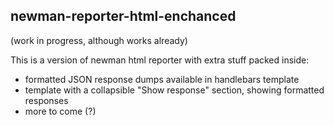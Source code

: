 ## newman-reporter-html-enchanced

(work in progress, although works already)

This is a version of newman html reporter with extra stuff packed inside:
- formatted JSON response dumps available in handlebars template
- template with a collapsible "Show response" section, showing formatted responses
- more to come (?)
